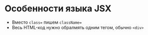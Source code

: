 # Особенности языка JSX

* Вместо `class=` пишем `className=`
* Весь HTML-код нужно обралмять одним тегом, обычно `<div>`
